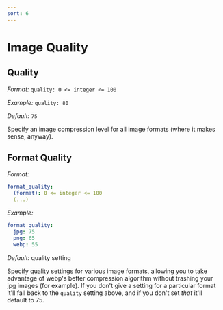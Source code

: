```yaml
--- 
sort: 6
---
```


# Image Quality

## Quality

  _Format:_ `quality: 0 <= integer <= 100`

  _Example:_ `quality: 80`

  _Default:_ `75`

  Specify an image compression level for all image formats (where it makes
  sense, anyway).

## Format Quality

  _Format:_

  ```yaml
  format_quality:
    (format): 0 <= integer <= 100
    (...)
  ```

  _Example:_

  ```yaml
  format_quality:
    jpg: 75
    png: 65
    webp: 55
  ```

  _Default:_ quality setting

  Specify quality settings for various image formats, allowing you to take
  advantage of webp's better compression algorithm without trashing your jpg
  images (for example). If you don't give a setting for a particular format
  it'll fall back to the `quality` setting above, and if you don't set _that_
  it'll default to 75.
